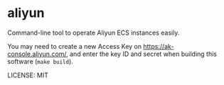 aliyun
======

Command-line tool to operate Aliyun ECS instances easily.

You may need to create a new Access Key on https://ak-console.aliyun.com/,
and enter the key ID and secret when building this software (`make build`).

LICENSE: MIT

